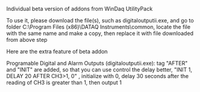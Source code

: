 Individual beta version of addons from WinDaq UtilityPack

To use it, please download the file(s), such as digitaloutputii.exe, and go to folder C:\Program Files (x86)\DATAQ Instruments\common, locate the file with the same name and make a copy, then replace it with file downloaded from above step

Here are the extra feature of beta addon

Programable Digital and Alarm Outputs (digitaloutputii.exe): tag "AFTER" and "INIT" are added, so that you can use control the delay better, "INIT 1, DELAY 20 AFTER CH3>1, 0" , initialize with 0, delay 30 seconds after the reading of CH3 is greater than 1, then output 1
